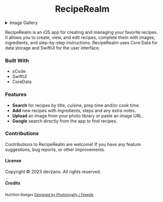 <h1 align="center">RecipeRealm</h1>

<details>
  <summary>Image Gallery</summary>

  Click on the image titles to view the images:

  * [RecipeRealm List View](/devzano/RecipeRealm/Screenshots/RecipeRealm(Home).png)
  * [RecipeRealm New Recipe View](/devzano/RecipeRealm/Screenshots/RecipeRealm(New).png)
  * [RecipeRealm New Recipe View 2](/devzano/RecipeRealm/Screenshots/RecipeRealm(New2).png)
  * [RecipeRealm Test Detail View](/devzano/RecipeRealm/Screenshots/RecipeRealm(Detail).png)
  * [RecipeRealm Test Edit Detail View](/devzano/RecipeRealm/Screenshots/RecipeRealm(DetailEdit).png)
  * [RecipeRealm Detail 1 View](/devzano/RecipeRealm/Screenshots/RecipeRealm(Detail1).png)
  * [RecipeRealm Detail 2 View](/devzano/RecipeRealm/Screenshots/RecipeRealm(Detail2).png)

</details>



RecipeRealm is an iOS app for creating and managing your favorite recipes. It allows you to create, view, and edit recipes, complete them with images, ingredients, and step-by-step instructions. RecipeRealm uses Core Data for data storage and SwiftUI for the user interface.

### Built With
* xCode
* SwiftUI
* CoreData

### Features
* __Search__ for recipes by title, cuisine, prep time and/or cook time.
* __Add__ new recipes with ingredients, steps and any extra notes.
* __Upload__ an image from your photo library or paste an image URL.
* __Google__ search directly from the app to find recipes.

### Contributions
Contributions to RecipeRealm are welcome! If you have any feature suggestions, bug reports, or other improvements.

#### License
Copyright © 2023 devzano. All rights reserved.

##### Credits
<small>Nutrition Badges <a href="http://www.freepik.com">Designed by Photoroyalty / Freepik</a></small>